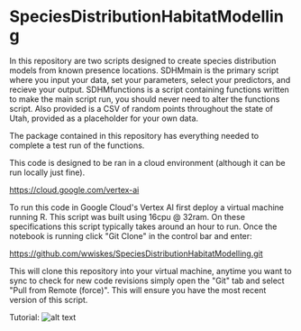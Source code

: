 # SpeciesDistributionHabitatModelling
 
In this repository are two scripts designed to create species distribution models from known presence locations. SDHMmain is the primary script where you input your data, set your parameters, select your predictors, and recieve your output. SDHMfunctions is a script containing functions written to make the main script run, you should never need to alter the functions script. Also provided is a CSV of random points throughout the state of Utah, provided as a placeholder for your own data.

The package contained in this repository has everything needed to complete a test run of the functions.

This code is designed to be ran in a cloud environment (although it can be run locally just fine).

https://cloud.google.com/vertex-ai

To run this code in Google Cloud's Vertex AI first deploy a virtual machine running R. This script was built using 16cpu @ 32ram. On these specifications this script typically takes around an hour to run.
Once the notebook is running click "Git Clone" in the control bar and enter: 

https://github.com/wwiskes/SpeciesDistributionHabitatModelling.git

This will clone this repository into your virtual machine, anytime you want to sync to check for new code revisions simply open the "Git" tab and select "Pull from Remote (force)". This will ensure you have the most recent version of this script.


Tutorial:
![alt text](http://dasacounseling.weebly.com/uploads/5/6/1/4/56149545/2263864_orig.jpg)
